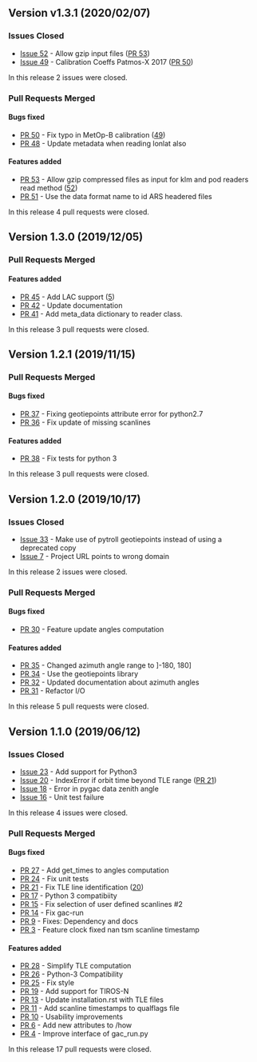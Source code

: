 ## Version v1.3.1 (2020/02/07)

### Issues Closed

* [Issue 52](https://github.com/pytroll/pygac/issues/52) - Allow gzip input files ([PR 53](https://github.com/pytroll/pygac/pull/53))
* [Issue 49](https://github.com/pytroll/pygac/issues/49) - Calibration Coeffs Patmos-X 2017 ([PR 50](https://github.com/pytroll/pygac/pull/50))

In this release 2 issues were closed.

### Pull Requests Merged

#### Bugs fixed

* [PR 50](https://github.com/pytroll/pygac/pull/50) - Fix typo in MetOp-B calibration ([49](https://github.com/pytroll/pygac/issues/49))
* [PR 48](https://github.com/pytroll/pygac/pull/48) - Update metadata when reading lonlat also

#### Features added

* [PR 53](https://github.com/pytroll/pygac/pull/53) - Allow gzip compressed files as input for klm and pod readers read method ([52](https://github.com/pytroll/pygac/issues/52))
* [PR 51](https://github.com/pytroll/pygac/pull/51) - Use the data format name to id ARS headered files

In this release 4 pull requests were closed.


## Version 1.3.0 (2019/12/05)


### Pull Requests Merged

#### Features added

* [PR 45](https://github.com/pytroll/pygac/pull/45) - Add LAC support ([5](https://github.com/pytroll/pygac/issues/5))
* [PR 42](https://github.com/pytroll/pygac/pull/42) - Update documentation
* [PR 41](https://github.com/pytroll/pygac/pull/41) - Add meta_data dictionary to reader class.

In this release 3 pull requests were closed.


## Version 1.2.1 (2019/11/15)

### Pull Requests Merged

#### Bugs fixed

* [PR 37](https://github.com/pytroll/pygac/pull/37) - Fixing geotiepoints attribute error for python2.7
* [PR 36](https://github.com/pytroll/pygac/pull/36) - Fix update of missing scanlines

#### Features added

* [PR 38](https://github.com/pytroll/pygac/pull/38) - Fix tests for python 3

In this release 3 pull requests were closed.

## Version 1.2.0 (2019/10/17)

### Issues Closed

* [Issue 33](https://github.com/pytroll/pygac/issues/33) - Make use of pytroll geotiepoints instead of using a deprecated copy
* [Issue 7](https://github.com/pytroll/pygac/issues/7) - Project URL points to wrong domain

In this release 2 issues were closed.

### Pull Requests Merged

#### Bugs fixed

* [PR 30](https://github.com/pytroll/pygac/pull/30) - Feature update angles computation

#### Features added

* [PR 35](https://github.com/pytroll/pygac/pull/35) - Changed azimuth angle range to ]-180, 180]
* [PR 34](https://github.com/pytroll/pygac/pull/34) - Use the geotiepoints library
* [PR 32](https://github.com/pytroll/pygac/pull/32) - Updated documentation about azimuth angles
* [PR 31](https://github.com/pytroll/pygac/pull/31) - Refactor I/O

In this release 5 pull requests were closed.

## Version 1.1.0 (2019/06/12)

### Issues Closed

* [Issue 23](https://github.com/pytroll/pygac/issues/23) - Add support for Python3
* [Issue 20](https://github.com/pytroll/pygac/issues/20) - IndexError if orbit time beyond TLE range ([PR 21](https://github.com/pytroll/pygac/pull/21))
* [Issue 18](https://github.com/pytroll/pygac/issues/18) - Error in pygac data zenith angle
* [Issue 16](https://github.com/pytroll/pygac/issues/16) - Unit test failure

In this release 4 issues were closed.

### Pull Requests Merged

#### Bugs fixed

* [PR 27](https://github.com/pytroll/pygac/pull/27) - Add get_times to angles computation
* [PR 24](https://github.com/pytroll/pygac/pull/24) - Fix unit tests
* [PR 21](https://github.com/pytroll/pygac/pull/21) - Fix TLE line identification ([20](https://github.com/pytroll/pygac/issues/20))
* [PR 17](https://github.com/pytroll/pygac/pull/17) - Python 3 compatibiity
* [PR 15](https://github.com/pytroll/pygac/pull/15) - Fix selection of user defined scanlines #2
* [PR 14](https://github.com/pytroll/pygac/pull/14) - Fix gac-run
* [PR 9](https://github.com/pytroll/pygac/pull/9) - Fixes: Dependency and docs
* [PR 3](https://github.com/pytroll/pygac/pull/3) - Feature clock fixed nan tsm scanline timestamp

#### Features added

* [PR 28](https://github.com/pytroll/pygac/pull/28) - Simplify TLE computation
* [PR 26](https://github.com/pytroll/pygac/pull/26) - Python-3 Compatibility
* [PR 25](https://github.com/pytroll/pygac/pull/25) - Fix style
* [PR 19](https://github.com/pytroll/pygac/pull/19) - Add support for TIROS-N
* [PR 13](https://github.com/pytroll/pygac/pull/13) - Update installation.rst with TLE files
* [PR 11](https://github.com/pytroll/pygac/pull/11) - Add scanline timestamps to qualflags file
* [PR 10](https://github.com/pytroll/pygac/pull/10) - Usability improvements
* [PR 6](https://github.com/pytroll/pygac/pull/6) - Add new attributes to /how
* [PR 4](https://github.com/pytroll/pygac/pull/4) - Improve interface of gac_run.py

In this release 17 pull requests were closed.
